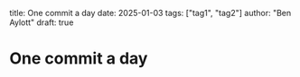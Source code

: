 title: One commit a day
date: 2025-01-03
tags: ["tag1", "tag2"]
author: "Ben Aylott"
draft: true

# One commit a day